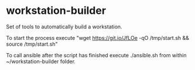 # workstation-builder
Set of tools to automatically build a workstation.

To start the process execute "wget https://git.io/JfLOe -qO /tmp/start.sh && source /tmp/start.sh"

To call ansible after the script has finished execute ./ansible.sh from within ~/workstation-builder folder.